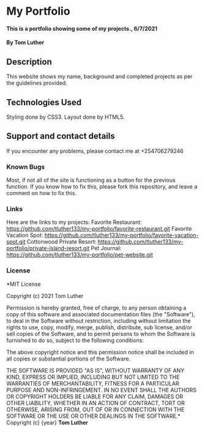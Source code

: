 # My Portfolio
#### This is a portfolio showing some of my projects., 6/7/2021
#### By **Tom Luther**
## Description
This website shows my name, background and completed projects as per the guidelines provided.
## Technologies Used
Styling done by CSS3. Layout done by HTML5.
## Support and contact details
If you encounter any problems, please contact me at +254706279246
### Known Bugs
Most, if not all of the site is functioning as a button for the previous function. If you know how to fix this, please fork this repository, and leave a comment on how to fix this.
### Links
Here are the links to my projects:
Favorite Restaurant: https://github.com/tluther133/my-portfolio/favorite-restaurant.git
Favorite Vacation Spot: https://github.com/tluther133/my-portfolio/favorite-vacation-spot.git
Cottonwood Private Resort: https://github.com/tluther133/my-portfolio/private-island-resort.git
Pet Journal: https://github.com/tluther133/my-portfolio/pet-website.git
### License
*MIT License

Copyright (c) 2021 Tom Luther

Permission is hereby granted, free of charge, to any person obtaining a copy
of this software and associated documentation files (the "Software"), to deal
in the Software without restriction, including without limitation the rights
to use, copy, modify, merge, publish, distribute, sub license, and/or sell
copies of the Software, and to permit persons to whom the Software is
furnished to do so, subject to the following conditions:

The above copyright notice and this permission notice shall be included in all
copies or substantial portions of the Software.

THE SOFTWARE IS PROVIDED "AS IS", WITHOUT WARRANTY OF ANY KIND, EXPRESS OR
IMPLIED, INCLUDING BUT NOT LIMITED TO THE WARRANTIES OF MERCHANTABILITY,
FITNESS FOR A PARTICULAR PURPOSE AND NON-INFRINGEMENT. IN NO EVENT SHALL THE
AUTHORS OR COPYRIGHT HOLDERS BE LIABLE FOR ANY CLAIM, DAMAGES OR OTHER
LIABILITY, WHETHER IN AN ACTION OF CONTRACT, TORT OR OTHERWISE, ARISING FROM,
OUT OF OR IN CONNECTION WITH THE SOFTWARE OR THE USE OR OTHER DEALINGS IN THE
SOFTWARE.*
Copyright (c) {year} **Tom Luther**
